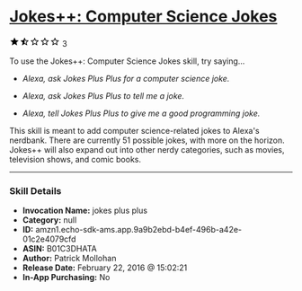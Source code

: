 # [Jokes++: Computer Science Jokes](http://alexa.amazon.com/#skills/amzn1.echo-sdk-ams.app.9a9b2ebd-b4ef-496b-a42e-01c2e4079cfd)
![1.8 stars](../../images/ic_star_black_18dp_1x.png)![1.8 stars](../../images/ic_star_half_black_18dp_1x.png)![1.8 stars](../../images/ic_star_border_black_18dp_1x.png)![1.8 stars](../../images/ic_star_border_black_18dp_1x.png)![1.8 stars](../../images/ic_star_border_black_18dp_1x.png) 3

To use the Jokes++: Computer Science Jokes skill, try saying...

* *Alexa, ask Jokes Plus Plus for a computer science joke.*

* *Alexa, ask Jokes Plus Plus to tell me a joke.*

* *Alexa, tell Jokes Plus Plus to give me a good programming joke.*

This skill is meant to add computer science-related jokes to Alexa's nerdbank. There are currently 51 possible jokes, with more on the horizon. Jokes++ will also expand out into other nerdy categories, such as movies, television shows, and comic books.

***

### Skill Details

* **Invocation Name:** jokes plus plus
* **Category:** null
* **ID:** amzn1.echo-sdk-ams.app.9a9b2ebd-b4ef-496b-a42e-01c2e4079cfd
* **ASIN:** B01C3DHATA
* **Author:** Patrick Mollohan
* **Release Date:** February 22, 2016 @ 15:02:21
* **In-App Purchasing:** No
